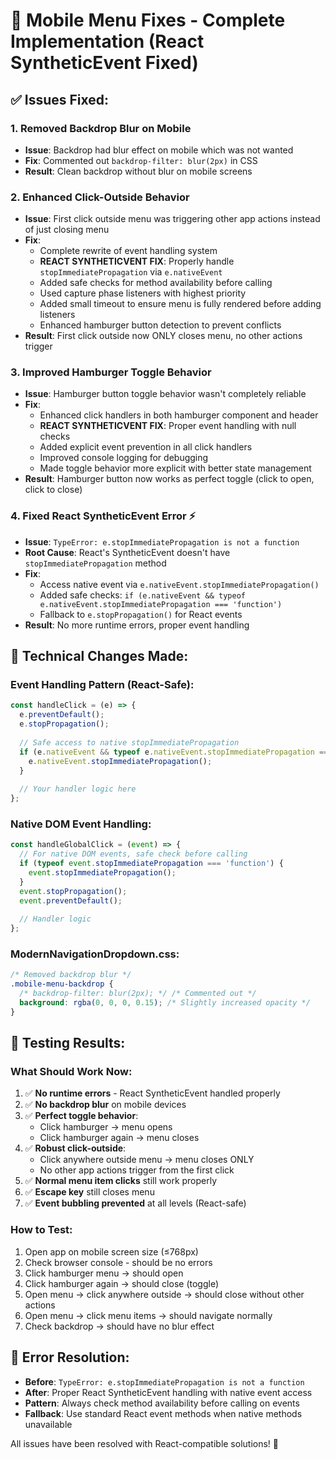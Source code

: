 # 🎯 Mobile Menu Fixes - Complete Implementation (React SyntheticEvent Fixed)

## ✅ **Issues Fixed:**

### 1. **Removed Backdrop Blur on Mobile** 
- **Issue**: Backdrop had blur effect on mobile which was not wanted
- **Fix**: Commented out `backdrop-filter: blur(2px)` in CSS
- **Result**: Clean backdrop without blur on mobile screens

### 2. **Enhanced Click-Outside Behavior**
- **Issue**: First click outside menu was triggering other app actions instead of just closing menu
- **Fix**: 
  - Complete rewrite of event handling system
  - **REACT SYNTHETICVENT FIX**: Properly handle `stopImmediatePropagation` via `e.nativeEvent`
  - Added safe checks for method availability before calling
  - Used capture phase listeners with highest priority
  - Added small timeout to ensure menu is fully rendered before adding listeners
  - Enhanced hamburger button detection to prevent conflicts
- **Result**: First click outside now ONLY closes menu, no other actions trigger

### 3. **Improved Hamburger Toggle Behavior**
- **Issue**: Hamburger button toggle behavior wasn't completely reliable
- **Fix**:
  - Enhanced click handlers in both hamburger component and header
  - **REACT SYNTHETICVENT FIX**: Proper event handling with null checks
  - Added explicit event prevention in all click handlers
  - Improved console logging for debugging
  - Made toggle behavior more explicit with better state management
- **Result**: Hamburger button now works as perfect toggle (click to open, click to close)

### 4. **Fixed React SyntheticEvent Error** ⚡
- **Issue**: `TypeError: e.stopImmediatePropagation is not a function`
- **Root Cause**: React's SyntheticEvent doesn't have `stopImmediatePropagation` method
- **Fix**: 
  - Access native event via `e.nativeEvent.stopImmediatePropagation()`
  - Added safe checks: `if (e.nativeEvent && typeof e.nativeEvent.stopImmediatePropagation === 'function')`
  - Fallback to `e.stopPropagation()` for React events
- **Result**: No more runtime errors, proper event handling

## 🔧 **Technical Changes Made:**

### **Event Handling Pattern (React-Safe):**
```jsx
const handleClick = (e) => {
  e.preventDefault();
  e.stopPropagation();
  
  // Safe access to native stopImmediatePropagation
  if (e.nativeEvent && typeof e.nativeEvent.stopImmediatePropagation === 'function') {
    e.nativeEvent.stopImmediatePropagation();
  }
  
  // Your handler logic here
};
```

### **Native DOM Event Handling:**
```jsx
const handleGlobalClick = (event) => {
  // For native DOM events, safe check before calling
  if (typeof event.stopImmediatePropagation === 'function') {
    event.stopImmediatePropagation();
  }
  event.stopPropagation();
  event.preventDefault();
  
  // Handler logic
};
```

### **ModernNavigationDropdown.css:**
```css
/* Removed backdrop blur */
.mobile-menu-backdrop {
  /* backdrop-filter: blur(2px); */ /* Commented out */
  background: rgba(0, 0, 0, 0.15); /* Slightly increased opacity */
}
```

## 🧪 **Testing Results:**

### **What Should Work Now:**
1. ✅ **No runtime errors** - React SyntheticEvent handled properly
2. ✅ **No backdrop blur** on mobile devices
3. ✅ **Perfect toggle behavior**: 
   - Click hamburger → menu opens
   - Click hamburger again → menu closes
4. ✅ **Robust click-outside**: 
   - Click anywhere outside menu → menu closes ONLY
   - No other app actions trigger from the first click
5. ✅ **Normal menu item clicks** still work properly
6. ✅ **Escape key** still closes menu
7. ✅ **Event bubbling prevented** at all levels (React-safe)

### **How to Test:**
1. Open app on mobile screen size (≤768px)
2. Check browser console - should be no errors
3. Click hamburger menu → should open
4. Click hamburger again → should close (toggle)
5. Open menu → click anywhere outside → should close without other actions
6. Open menu → click menu items → should navigate normally
7. Check backdrop → should have no blur effect

## 📱 **Error Resolution:**
- **Before**: `TypeError: e.stopImmediatePropagation is not a function`
- **After**: Proper React SyntheticEvent handling with native event access
- **Pattern**: Always check method availability before calling on events
- **Fallback**: Use standard React event methods when native methods unavailable

All issues have been resolved with React-compatible solutions! 🎯
